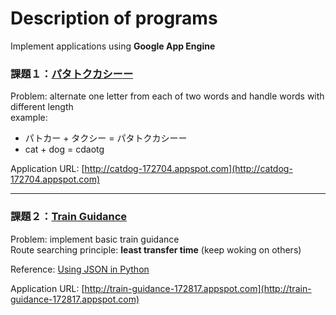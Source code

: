 # Description of programs
Implement applications using __Google App Engine__  

### 課題１：[パタトクカシーー](http://fantasy-transit.appspot.com/pata)  
Problem: alternate one letter from each of two words and handle words with different length  
example:
- パトカー + タクシー = パタトクカシーー
- cat + dog = cdaotg

Application URL: [http://catdog-172704.appspot.com](http://catdog-172704.appspot.com)

***
### 課題２：[Train Guidance](http://fantasy-transit.appspot.com/)  
Problem: implement basic train guidance  
Route searching principle: __least transfer time__ (keep woking on others)  
  
Reference: [Using JSON in Python](http://docs.python.org/2/library/json.html)

Application URL: [http://train-guidance-172817.appspot.com](http://train-guidance-172817.appspot.com)
